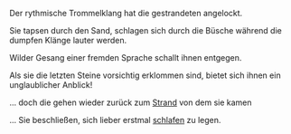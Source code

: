 Der rythmische Trommelklang hat die gestrandeten angelockt. 

Sie tapsen durch den Sand, schlagen sich durch die Büsche während die dumpfen Klänge lauter werden. 

Wilder Gesang einer fremden Sprache schallt ihnen entgegen.

Als sie die letzten Steine vorsichtig erklommen sind, bietet sich ihnen ein unglaublicher Anblick!

... doch die gehen wieder zurück zum [Strand](../schwimmen.md) von dem sie kamen

... Sie beschließen, sich lieber erstmal [schlafen](../insel/schlafen/schlafen.md) zu legen.
